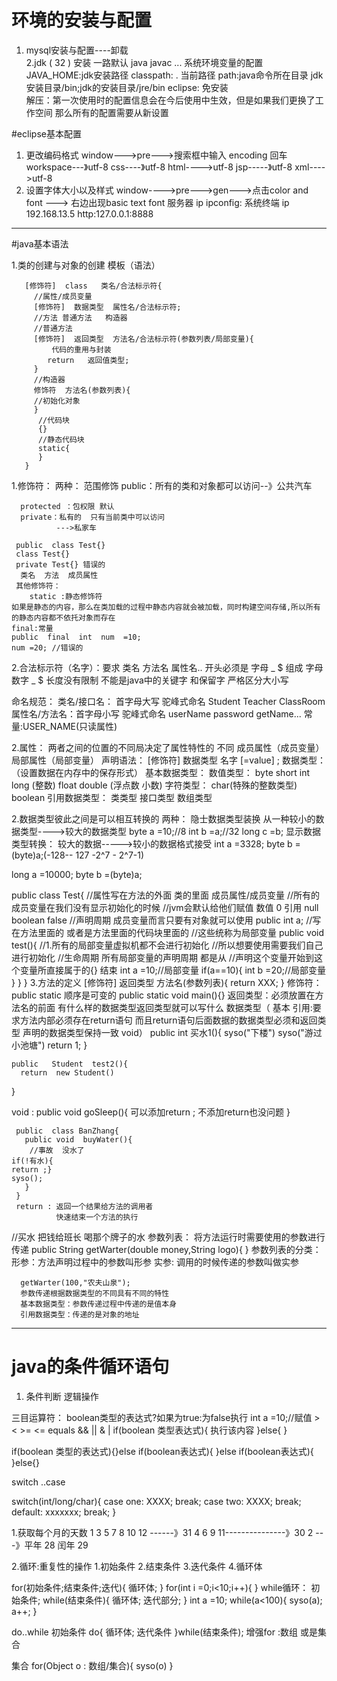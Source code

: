 # 环境的安装与配置

  1. mysql安装与配置----卸载    
  2.jdk ( 32 )
   安装 一路默认
   java   javac ...
   系统环境变量的配置
    JAVA_HOME:jdk安装路径
    classpath: .  当前路径
    path:java命令所在目录
    jdk安装目录/bin;jdk的安装目录/jre/bin
   eclipse: 免安装  
   解压：第一次使用时的配置信息会在今后使用中生效，但是如果我们更换了工作空间
   那么所有的配置需要从新设置

#eclipse基本配置

   1. 更改编码格式
      window--->pre--->搜索框中输入 encoding 回车
      workspace---》utf-8
      css----》utf-8
      html---->utf-8
      jsp-----》utf-8
      xml---->utf-8
   2. 设置字体大小以及样式
     window---->pre--->gen--->点击color and  font ---> 右边出现basic
     text  font 
  服务器 ip
  ipconfig:  系统终端  ip 192.168.13.5
  http:127.0.0.1:8888
----------------------------------------

#java基本语法

1.类的创建与对象的创建
  模板（语法）
```
   [修饰符]  class   类名/合法标示符{
     //属性/成员变量
     [修饰符]  数据类型  属性名/合法标示符;
     //方法 普通方法   构造器
     //普通方法
     [修饰符]  返回类型  方法名/合法标示符(参数列表/局部变量){
         代码的重用与封装
        return   返回值类型;
     }
     //构造器
     修饰符  方法名(参数列表){
     //初始化对象
     }
      //代码块
      {}
      //静态代码块
      static{
      } 
   }
```
   1.修饰符：
      两种：
      范围修饰
      public：所有的类和对象都可以访问--》公共汽车
      
      protected ：包权限 默认
      private：私有的  只有当前类中可以访问
              --->私家车

     public  class Test{}
     class Test{}
     private Test{} 错误的
      类名  方法  成员属性
     其他修饰符：
        static :静态修饰符  
	如果是静态的内容，那么在类加载的过程中静态内容就会被加载，同时构建空间存储,所以所有的静态内容都不依托对象而存在
	final:常量 
	public  final  int  num  =10;
	num =20; //错误的
2.合法标示符（名字）：要求
   类名 方法名 属性名..
   开头必须是 字母 _  $
   组成  字母 数字 _  $
   长度没有限制
   不能是java中的关键字 和保留字
   严格区分大小写
   
   命名规范：
   类名/接口名： 首字母大写  驼峰式命名
     Student  Teacher  ClassRoom
   属性名/方法名：首字母小写 驼峰式命名
    userName  password  getName...
   常量:USER_NAME(只读属性)
   
2.属性：
    两者之间的位置的不同局决定了属性特性的
    不同
    成员属性（成员变量）
    局部属性（局部变量）
    声明语法：
    [修饰符]  数据类型  名字 [=value] ;
    数据类型：（设置数据在内存中的保存形式） 
    基本数据类型：
     数值类型：
        byte  short  int  long (整数)
        float  double (浮点数  小数)
     字符类型：
        char(特殊的整数类型)
        boolean
    引用数据类型：
       类类型
       接口类型
       数组类型

 2.数据类型彼此之间是可以相互转换的
   两种： 隐士数据类型装换
   从一种较小的数据类型---->较大的数据类型
   byte a =10;//8
   int b  =a;//32
   long c  =b;
   显示数据类型转换：
   较大的数据----->较小的数据格式接受
   int  a =3328;
   byte  b  =(byte)a;(-128-- 127  -2^7  - 2^7-1)

   long   a  =10000;
   byte b  =(byte)a;

  public  class   Test{
    //属性写在方法的外面 类的里面 成员属性/成员变量
    //所有的成员变量在我们没有显示初始化的时候
    //jvm会默认给他们赋值 数值 0  引用 null  boolean  false
    //声明周期  成员变量而言只要有对象就可以使用
    public  int  a;
   //写在方法里面的 或者是方法里面的代码块里面的
   //这些统称为局部变量
   public  void test(){
   //1.所有的局部变量虚拟机都不会进行初始化
   //所以想要使用需要我们自己进行初始化
   //生命周期  所有局部变量的声明周期 都是从
   //声明这个变量开始到这个变量所直接属于的{}
   结束
     int  a  =10;//局部变量
     if(a==10){
      int b  =20;//局部变量
     }
   }
  }
 3.方法的定义
   [修饰符]  返回类型  方法名(参数列表){
       return XXX;
   }
   修饰符：public  static  顺序是可变的
   public  static  void main(){}
   返回类型：必须放置在方法名的前面
   有什么样的数据类型返回类型就可以写什么
   数据类型（
   基本 引用:要求方法内部必须存在return语句
   而且return语句后面数据的数据类型必须和返回类型
   声明的数据类型保持一致
   void）
   public   int  买水1(){
      syso("下楼")
      syso("游过小池塘")
      return 1;
   }

    public   Student  test2(){
      return  new Student()
   }

  void : 
     public  void   goSleep(){
        可以添加return ;
	不添加return也没问题
     }   

     public  class BanZhang{
       public void  buyWater(){
        //事故  没水了
	if(!有水){
	return ;}
	syso();
       }
     }
     return : 返回一个结果给方法的调用者
              快速结束一个方法的执行
  //买水  把钱给班长  喝那个牌子的水
  参数列表： 将方法运行时需要使用的参数进行传递
   public  String getWarter(double money,String logo){
   }
  参数列表的分类：
      形参：方法声明过程中的参数叫形参
      实参: 调用的时候传递的参数叫做实参

      getWarter(100,"农夫山泉");
      参数传递根据数据类型的不同具有不同的特性
      基本数据类型：参数传递过程中传递的是值本身
      引用数据类型：传递的是对象的地址

---------------------------------------------------

# java的条件循环语句
 1. 条件判断
    逻辑操作
   
   三目运算符：
      boolean类型的表达式?如果为true:为false执行
      int  a =10;//赋值
      > < >= <=  equals  &&  ||  &  |
  if(boolean 类型表达式){
      执行该内容
  }else{
  }

  if(boolean 类型的表达式){}else if(boolean表达式){
  }else if(boolean表达式){
  }else{} 
 
  switch ..case 

  switch(int/long/char){
    case  one:
       XXXX;
       break;
    case  two:
       XXXX;
       break;
     default:
       xxxxxxx;
       break;
  }

1.获取每个月的天数
1 3 5 7 8 10 12 ------》31
4 6 9 11---------------》30
2 ---》平年 28  闰年   29


 2.循环:重复性的操作
   1.初始条件
   2.结束条件
   3.迭代条件
   4.循环体

   for(初始条件;结束条件;迭代){
     循环体;
   }
   for(int  i =0;i<10;i++){
   }
while循环：
   初始条件;
   while(结束条件){
      循环体;
      迭代部分;
   }
   int  a =10;
   while(a<100){
   syso(a);
   a++;
   }

   do..while
   初始条件
   do{
     循环体;
     迭代条件
   }while(结束条件);
 增强for :数组 或是集合


 集合
 for(Object o : 数组/集合){
   syso(o)
 }



   



   

